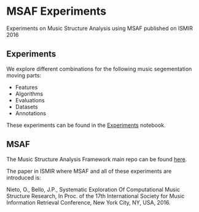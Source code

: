 # MSAF Experiments

Experiments on Music Structure Analysis using MSAF published on ISMIR 2016

## Experiments

We explore different combinations for the following music segementation moving parts:

* Features
* Algorithms
* Evaluations
* Datasets
* Annotations

These experiments can be found in the [Experiments](https://github.com/urinieto/msaf-experiments/blob/master/notes/Experiments.ipynb) notebook.

## MSAF

The Music Structure Analysis Framework main repo can be found [here](https://github.com/urinieto/msaf).

The paper in ISMIR where MSAF and all of these experiments are introduced is:

Nieto, O., Bello, J.P., Systematic Exploration Of Computational Music Structure Research,
In Proc. of the 17th International Society for Music Information Retrieval Conference,
New York City, NY, USA, 2016.
